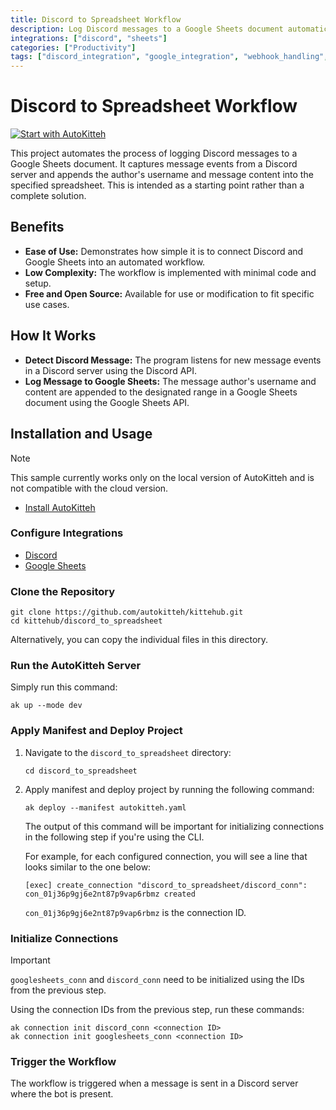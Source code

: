 ```yaml
---
title: Discord to Spreadsheet Workflow
description: Log Discord messages to a Google Sheets document automatically
integrations: ["discord", "sheets"]
categories: ["Productivity"]
tags: ["discord_integration", "google_integration", "webhook_handling", "data_processing", "notifications"]
---
```


# Discord to Spreadsheet Workflow

[![Start with AutoKitteh](https://autokitteh.com/assets/autokitteh-badge.svg)](https://app.autokitteh.cloud/template?name=discord_to_spreadsheet)

This project automates the process of logging Discord messages to a Google Sheets document. It captures message events from a Discord server and appends the author's username and message content into the specified spreadsheet. This is intended as a starting point rather than a complete solution.

## Benefits

- **Ease of Use:** Demonstrates how simple it is to connect Discord and Google Sheets into an automated workflow.
- **Low Complexity:** The workflow is implemented with minimal code and setup.
- **Free and Open Source:** Available for use or modification to fit specific use cases.

## How It Works

- **Detect Discord Message:** The program listens for new message events in a Discord server using the Discord API.
- **Log Message to Google Sheets:** The message author's username and content are appended to the designated range in a Google Sheets document using the Google Sheets API.

## Installation and Usage

> [!NOTE]
> This sample currently works only on the local version of AutoKitteh and is not compatible with the cloud version.

- [Install AutoKitteh](https://docs.autokitteh.com/get_started/install)

### Configure Integrations

- [Discord](https://docs.autokitteh.com/integrations/discord/connection)
- [Google Sheets](https://docs.autokitteh.com/integrations/google/config)

### Clone the Repository

```shell
git clone https://github.com/autokitteh/kittehub.git
cd kittehub/discord_to_spreadsheet
```

Alternatively, you can copy the individual files in this directory.

### Run the AutoKitteh Server

Simply run this command:

```shell
ak up --mode dev
```

### Apply Manifest and Deploy Project

1. Navigate to the `discord_to_spreadsheet` directory:

   ```shell
   cd discord_to_spreadsheet
   ```

2. Apply manifest and deploy project by running the following command:

   ```shell
   ak deploy --manifest autokitteh.yaml
   ```

   The output of this command will be important for initializing connections in the following step if you're using the CLI.

   For example, for each configured connection, you will see a line that looks similar to the one below:

   ```shell
   [exec] create_connection "discord_to_spreadsheet/discord_conn": con_01j36p9gj6e2nt87p9vap6rbmz created
   ```

   `con_01j36p9gj6e2nt87p9vap6rbmz` is the connection ID.

### Initialize Connections

> [!IMPORTANT]
> `googlesheets_conn` and `discord_conn` need to be initialized using the IDs from the previous step.

Using the connection IDs from the previous step, run these commands:

```shell
ak connection init discord_conn <connection ID>
ak connection init googlesheets_conn <connection ID>
```

### Trigger the Workflow

The workflow is triggered when a message is sent in a Discord server where the bot is present.
